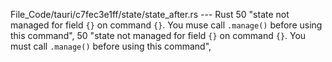 File_Code/tauri/c7fec3e1ff/state/state_after.rs --- Rust
50         "state not managed for field `{}` on command `{}`. You muse call `.manage()` before using this command",                                          50         "state not managed for field `{}` on command `{}`. You must call `.manage()` before using this command",

